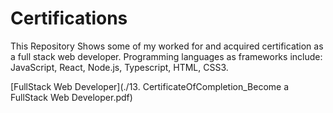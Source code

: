 # Certifications
This Repository Shows some of my worked for and acquired certification as a full stack web developer. Programming languages as frameworks include: JavaScript, React, Node.js, Typescript, HTML, CSS3.

[FullStack Web Developer](./13. CertificateOfCompletion_Become a FullStack Web Developer.pdf)
